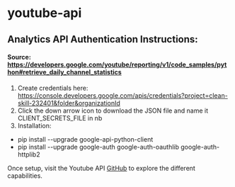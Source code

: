 # youtube-api

## Analytics API Authentication Instructions:

#### Source: https://developers.google.com/youtube/reporting/v1/code_samples/python#retrieve_daily_channel_statistics

1. Create credentials here: https://console.developers.google.com/apis/credentials?project=clean-skill-232401&folder&organizationId
2. Click the down arrow icon to download the JSON file and name it CLIENT_SECRETS_FILE in nb
3. Installation:
  - pip install --upgrade google-api-python-client
  - pip install --upgrade google-auth google-auth-oauthlib google-auth-httplib2

Once setup, visit the Youtube API [GitHub](https://github.com/youtube/api-samples/tree/master/python) to explore the different capabilities.
